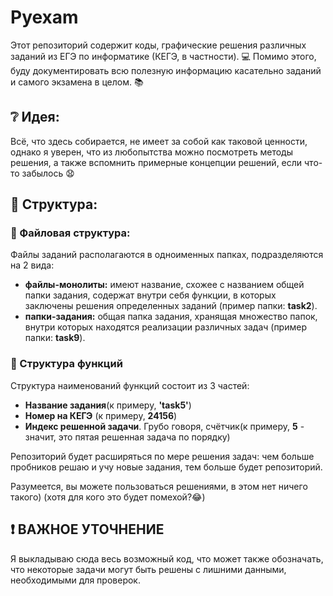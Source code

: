 # Pyexam

 Этот репозиторий содержит коды, графические решения различных заданий из ЕГЭ по информатике (КЕГЭ, в частности). 💻
 Помимо этого, буду документировать всю полезную информацию касательно заданий и самого экзамена в целом. 📚

## ❔ Идея:
Всё, что здесь собирается, не имеет за собой как таковой ценности, однако я уверен, что из любопытства можно посмотреть методы решения, а также вспомнить примерные концепции решений, если что-то забылось 😧

## 🧠 Структура:
### 📂 Файловая структура:
Файлы заданий располагаются в одноименных папках, подразделяются на 2 вида: 
- **файлы-монолиты:** имеют название, схожее с названием общей папки задания, содержат внутри себя функции, в которых заключены решения определенных заданий (пример папки: **task2**).
- **папки-задания:** общая папка задания, хранящая множество папок, внутри которых находятся реализации различных задач (пример папки: **task9**).

### 📝 Структура функций
Структура наименований функций состоит из 3 частей:
- **Название задания**(к примеру, **'task5'**)
- **Номер на КЕГЭ** (к примеру, **24156**)
- **Индекс решенной задачи**. Грубо говоря, счётчик(к примеру, **5** - значит, это пятая решенная задача по порядку)

Репозиторий будет расширяться по мере решения задач: чем больше пробников решаю и учу новые задания, тем больше будет репозиторий.

Разумеется, вы можете пользоваться решениями, в этом нет ничего такого) (хотя для кого это будет помехой?😂) 

## ❗ ВАЖНОЕ УТОЧНЕНИЕ
Я выкладываю сюда весь возможный код, что может также обозначать, что некоторые задачи могут быть решены с лишними данными, необходимыми для проверок. 
